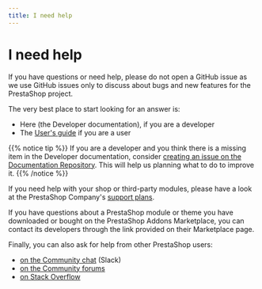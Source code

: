 ```yaml
---
title: I need help
---
```


# I need help

If you have questions or need help, please do not open a GitHub issue as we use GitHub issues only to discuss about bugs and new features for the PrestaShop project.

The very best place to start looking for an answer is:

- Here (the Developer documentation), if you are a developer
- The [User's guide](https://doc.prestashop.com/display/PS17/User+Guide) if you are a user

{{% notice tip %}}
If you are a developer and you think there is a missing item in the Developer documentation, consider [creating an issue on the Documentation Repository](https://github.com/PrestaShop/docs/issues). This will help us planning what to do to improve it.
{{% /notice %}}

If you need help with your shop or third-party modules, please have a look at the PrestaShop Company's [support plans](https://www.prestashop.com/support).

If you have questions about a PrestaShop module or theme you have downloaded or bought on the PrestaShop Addons Marketplace, you can contact its developers through the link provided on their Marketplace page.

Finally, you can also ask for help from other PrestaShop users:

- [on the Community chat](https://github.com/PrestaShop/open-source/blob/master/slack/readme.md) (Slack)
- [on the Community forums](https://www.prestashop.com/forums/)
- [on Stack Overflow](https://stackoverflow.com/questions/tagged/prestashop)
